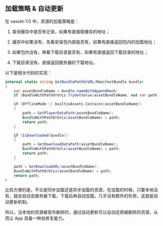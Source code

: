 <!-- docs/loading-and-updating -->
## 加载策略 & 自动更新

在 xasset-7.0 中，资源的加载策略是：

1. 查询缓存中是否有记录，如果有直接取缓存的地址；

2. 缓存中如果没有，先看安装包内部是否有，如果有直接返回包内的加载地址；

3. 如果包内没有，再看下载目录是否有，如果有直接返回下载目录的地址；

4. 下载目录没有，直接返回服务器的下载地址。

以下是相关代码的实现：

```c#
internal static string GetBundlePathOrURL(ManifestBundle bundle)
{
    var assetBundleName = bundle.nameWithAppendHash;
    if (BundleWithPathOrUrLs.TryGetValue(assetBundleName, out var path)) return path;

    if (OfflineMode || builtinAssets.Contains(assetBundleName))
    {
        path = GetPlayerDataPath(assetBundleName);
        BundleWithPathOrUrLs[assetBundleName] = path;
        return path;
    }

    if (IsDownloaded(bundle))
    {
        path = GetDownloadDataPath(assetBundleName);
        BundleWithPathOrUrLs[assetBundleName] = path;
        return path;
    }

    path = GetDownloadURL(assetBundleName);
    BundleWithPathOrUrLs[assetBundleName] = path;
    return path;
}
```
比较方便的是，不论是同步加载还是异步加载的资源，在加载的时候，只要本地没有，就会自动去服务器下载，下载后再自动加载，几乎没有额外的负担，这就是自动更新机制。

所以，当本地的资源被意外删除时，通过自动更新可以自动还原被删除的资源，从而让 App 具备一种自修复能力。
